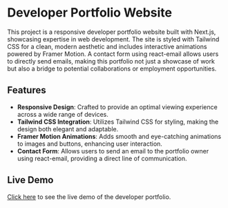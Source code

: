 # Developer Portfolio Website

This project is a responsive developer portfolio website built with Next.js, showcasing expertise in web development. The site is styled with Tailwind CSS for a clean, modern aesthetic and includes interactive animations powered by Framer Motion. A contact form using react-email allows users to directly send emails, making this portfolio not just a showcase of work but also a bridge to potential collaborations or employment opportunities.

## Features

- **Responsive Design**: Crafted to provide an optimal viewing experience across a wide range of devices.
- **Tailwind CSS Integration**: Utilizes Tailwind CSS for styling, making the design both elegant and adaptable.
- **Framer Motion Animations**: Adds smooth and eye-catching animations to images and buttons, enhancing user interaction.
- **Contact Form**: Allows users to send an email to the portfolio owner using react-email, providing a direct line of communication.

## Live Demo

[Click here](https://nika3-portfolio.vercel.app/) to see the live demo of the developer portfolio.
